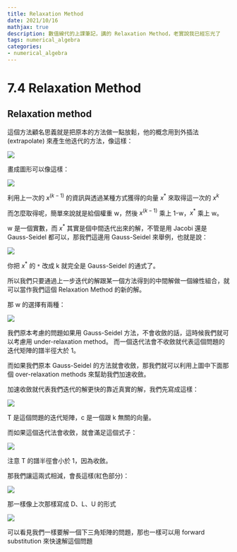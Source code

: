 ```yaml
---
title: Relaxation Method
date: 2021/10/16
mathjax: true
description: 數值線代的上課筆記，講的 Relaxation Method，老實說我已經忘光了
tags: numerical_algebra
categories:
- numerical_algebra
---
```


# 7.4 Relaxation Method

## Relaxation method

這個方法顧名思義就是把原本的方法做一點放鬆，他的概念用到外插法 (extrapolate) 來產生他迭代的方法，像這樣：

![](https://i.imgur.com/BWFNpg1.png)

畫成圖形可以像這樣：

![](https://i.imgur.com/Mz4MIBe.png)

利用上一次的 $x^{(k-1)}$ 的資訊與透過某種方式獲得的向量 $x^*$ 來取得這一次的 $x^k$

而怎麼取得呢，簡單來說就是給個權重 w，然後 $x^{(k-1)}$ 乘上 1-w，$x^*$ 乘上 w。

w 是一個實數，而 $x^*$ 其實是個中間迭代出來的解，不管是用 Jacobi 還是 Gauss-Seidel 都可以，那我們這邊用 Gauss-Seidel 來舉例，也就是說：

![](https://i.imgur.com/jPsPwkq.png)

你把 $x^*$ 的 `*` 改成 k 就完全是 Gauss-Seidel 的通式了。

所以我們只要通過上一步迭代的解跟某一個方法得到的中間解做一個線性組合，就可以當作我們這個 Relaxation Method 的新的解。

那 w 的選擇有兩種：

![](https://i.imgur.com/cofiFDY.png)

我們原本考慮的問題如果用 Gauss-Seidel 方法，不會收斂的話，這時候我們就可以考慮用 under-relaxation method。 而一個迭代法會不收斂就代表這個問題的迭代矩陣的譜半徑大於 1。

而如果我們原本 Gauss-Seidel 的方法就會收斂，那我們就可以利用上圖中下面那個 over-relaxation methods 來幫助我們加速收斂。

加速收斂就代表我們迭代的解更快的靠近真實的解，我們先寫成這樣：

![](https://i.imgur.com/fTfOcsJ.png)

T 是這個問題的迭代矩陣，c 是一個跟 k 無關的向量。

而如果這個迭代法會收斂，就會滿足這個式子：

![](https://i.imgur.com/3oJaQKx.png)

注意 T 的譜半徑會小於 1，因為收斂。

那我們讓這兩式相減，會長這樣(紅色部分)：

![](https://i.imgur.com/cxspOPn.png)

那一樣像上次那樣寫成 D、L、U 的形式

![](https://i.imgur.com/56FmM5d.png)

可以看見我們一樣要解一個下三角矩陣的問題，那也一樣可以用 forward substitution 來快速解這個問題